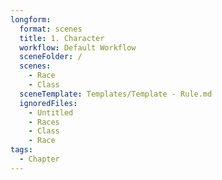 ```yaml
---
longform:
  format: scenes
  title: 1. Character
  workflow: Default Workflow
  sceneFolder: /
  scenes:
    - Race
    - Class
  sceneTemplate: Templates/Template - Rule.md
  ignoredFiles:
    - Untitled
    - Races
    - Class
    - Race
tags:
  - Chapter
---
```

